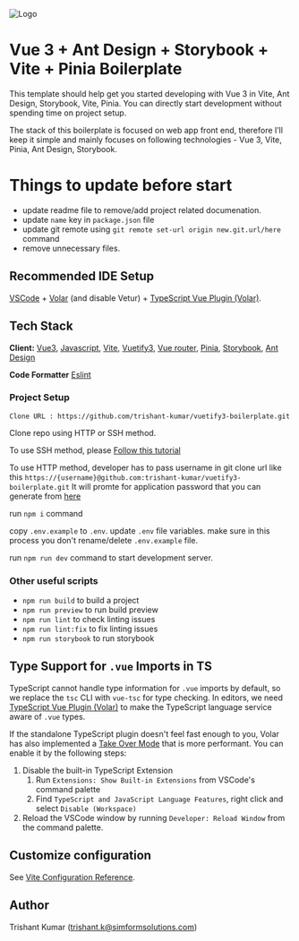 ![Logo](https://www.simform.com/wp-content/uploads/2022/12/logo.svg)

# Vue 3 + Ant Design + Storybook + Vite + Pinia Boilerplate

This template should help get you started developing with Vue 3 in Vite, Ant Design, Storybook, Vite, Pinia. You can directly start development without spending time on project setup.

The stack of this boilerplate is focused on web app front end, therefore I’ll keep it simple and mainly focuses on following technologies - Vue 3, Vite, Pinia, Ant Design, Storybook.

# Things to update before start

- update readme file to remove/add project related documenation.
- update `name` key in `package.json` file
- update git remote using `git remote set-url origin new.git.url/here` command
- remove unnecessary files.

## Recommended IDE Setup

[VSCode](https://code.visualstudio.com/) + [Volar](https://marketplace.visualstudio.com/items?itemName=Vue.volar) (and disable Vetur) + [TypeScript Vue Plugin (Volar)](https://marketplace.visualstudio.com/items?itemName=Vue.vscode-typescript-vue-plugin).

## Tech Stack

**Client:** [Vue3](https://vuejs.org/), [Javascript](https://www.javascript.com/), [Vite](https://vitejs.dev/), [Vuetify3](https://vuetifyjs.com/en/),  [Vue router](https://router.vuejs.org/), [Pinia](https://pinia.vuejs.org/),
 [Storybook](https://storybook.js.org/docs/vue/get-started/install), [Ant Design](https://antdv.com/docs/vue/introduce)

**Code Formatter** [Eslint](https://eslint.org/)

### Project Setup

`Clone URL : https://github.com/trishant-kumar/vuetify3-boilerplate.git`

Clone repo using HTTP or SSH method.

To use SSH method, please [Follow this tutorial](https://docs.github.com/en/authentication/connecting-to-github-with-ssh)

To use HTTP method, developer has to pass username in git clone url like this `https://{username}@github.com:trishant-kumar/vuetify3-boilerplate.git`
It will promte for application password that you can generate from [here](https://github.com/settings/tokens)

run `npm i` command

copy `.env.example` to `.env`. update `.env` file variables. make sure in this process you don't rename/delete `.env.example` file.

run `npm run dev` command to start development server.

### Other useful scripts

- `npm run build` to build a project
- `npm run preview` to run build preview
- `npm run lint` to check linting issues
- `npm run lint:fix` to fix linting issues
- `npm run storybook` to run storybook

## Type Support for `.vue` Imports in TS

TypeScript cannot handle type information for `.vue` imports by default, so we replace the `tsc` CLI with `vue-tsc` for type checking. In editors, we need [TypeScript Vue Plugin (Volar)](https://marketplace.visualstudio.com/items?itemName=Vue.vscode-typescript-vue-plugin) to make the TypeScript language service aware of `.vue` types.

If the standalone TypeScript plugin doesn't feel fast enough to you, Volar has also implemented a [Take Over Mode](https://github.com/johnsoncodehk/volar/discussions/471#discussioncomment-1361669) that is more performant. You can enable it by the following steps:

1. Disable the built-in TypeScript Extension
    1) Run `Extensions: Show Built-in Extensions` from VSCode's command palette
    2) Find `TypeScript and JavaScript Language Features`, right click and select `Disable (Workspace)`
2. Reload the VSCode window by running `Developer: Reload Window` from the command palette.

## Customize configuration

See [Vite Configuration Reference](https://vitejs.dev/config/).

## Author
Trishant Kumar (trishant.k@simformsolutions.com)
